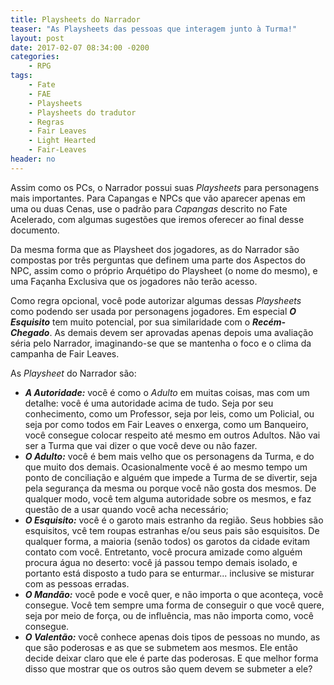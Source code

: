 ```yaml
---
title: Playsheets do Narrador
teaser: "As Playsheets das pessoas que interagem junto à Turma!"
layout: post
date: 2017-02-07 08:34:00 -0200
categories: 
    - RPG
tags:
    - Fate
    - FAE
    - Playsheets
    - Playsheets do tradutor
    - Regras
    - Fair Leaves
    - Light Hearted
    - Fair-Leaves
header: no
---
```


Assim como os PCs, o Narrador possui suas _Playsheets_ para personagens mais importantes. Para Capangas e NPCs que vão aparecer apenas em uma ou duas Cenas, use o padrão para _Capangas_ descrito no Fate Acelerado, com algumas sugestões que iremos oferecer ao final desse documento.

Da mesma forma que as Playsheet dos jogadores, as do Narrador são compostas por três perguntas que definem uma parte dos Aspectos do NPC, assim como o próprio Arquétipo do Playsheet (o nome do mesmo), e uma Façanha Exclusiva que os jogadores não terão acesso.

<!-- excerpt -->

Como regra opcional, você pode autorizar algumas dessas _Playsheets_ como podendo ser usada por personagens jogadores. Em especial ___O Esquisito___ tem muito potencial, por sua similaridade com o ___Recém-Chegado___. As demais devem ser aprovadas apenas depois uma avaliação séria pelo Narrador, imaginando-se que se mantenha o foco e o clima da campanha de Fair Leaves.

As _Playsheet_ do Narrador são:

+ ___A Autoridade:___ você é como o _Adulto_ em muitas coisas, mas com um detalhe: você é uma autoridade acima de tudo. Seja por seu conhecimento, como um Professor, seja por leis, como um Policial, ou seja por como todos em Fair Leaves o enxerga, como um Banqueiro, você consegue colocar respeito até mesmo em outros Adultos. Não vai ser a Turma que vai dizer o que você deve ou não fazer.
+ ___O Adulto:___ você é bem mais velho que os personagens da Turma, e do que muito dos demais. Ocasionalmente você é ao mesmo tempo um ponto de conciliação e alguém que impede a Turma de se divertir, seja pela segurança da mesma ou porque você não gosta dos mesmos. De qualquer modo, você tem alguma autoridade sobre os mesmos, e faz questão de a usar quando você acha necessário;
+ ___O Esquisito:___ você é o garoto mais estranho da região. Seus hobbies são esquisitos, vcê tem roupas estranhas e/ou seus pais são esquisitos. De qualquer forma, a maioria (senão todos) os garotos da cidade evitam contato com você. Entretanto, você procura amizade como alguém procura água no deserto: você já passou tempo demais isolado, e portanto está disposto a tudo para se enturmar... inclusive se misturar com as pessoas erradas.
+ ___O Mandão:___ você pode e você quer, e não importa o que aconteça, você consegue. Você tem sempre uma forma de conseguir o que você quere, seja por meio de força, ou de influência, mas não importa como, você consegue.
+ ___O Valentão:___ você conhece apenas dois tipos de pessoas no mundo, as que são poderosas e as que se submetem aos mesmos. Ele então decide deixar claro que ele é parte das poderosas. E que melhor forma disso que mostrar que os outros são quem devem se submeter a ele?

